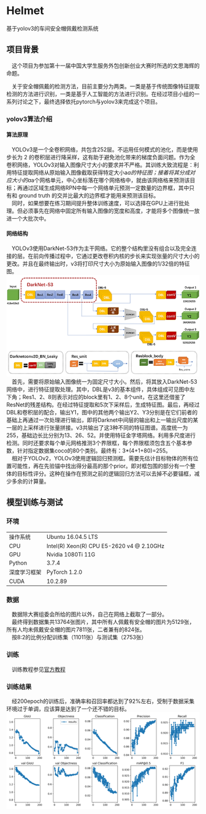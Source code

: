 # Helmet
 基于yolov3的车间安全帽佩戴检测系统

## 项目背景

&ensp;&ensp;这个项目为参加第十一届中国大学生服务外包创新创业大赛时所选的文思海辉的命题。  

&ensp;&ensp;关于安全帽佩戴的检测方法，目前主要分为两类。一类是基于传统图像特征提取检测的方法进行识别，一类是基于人工智能的方法进行识别。在经过项目小组的一系列讨论之下，最终选择依托pytorch与yolov3来完成这个项目。  

### yolov3算法介绍

#### 算法原理

&ensp;&ensp;YOLOv3是一个全卷积网络，共包含252层。不运用任何模式的池化，而是使用步长为 2 的卷积层进行降采样，这有助于避免池化带来的梯度负面问题。作为全卷积网络，YOLOv3对输入图像尺寸大小的要求并不严格。其训练大致流程是：利用特征提取网络从原始输入图像截取获得特定大小a*a的特征图；接着将其分成对应大小的a*a个网格单元，中心坐标落在哪个网络格中，就由该网络格来预测该目标；再通过区域生成网络RPN中每一个网络单元预测一定数量的边界框，其中只有和 ground truth 的交并比最大的边界框才能用来预测该目标。  
&ensp;&ensp;同时，如果想要在练习期间提升整体训练速度，可以选择在GPU上进行批处理。但必须事先在网络中固定所有输入图像的宽度和高度，才能将多个图像统一放进一个大批次中。

#### 网络结构 
&ensp;&ensp;YOLOv3使用DarkNet-53作为主干网络。它的整个结构里没有组合以及完全连接的层。在前向传播过程中，它通过更改卷积内核的步长来实现张量的尺寸大小的更改。并且在最终输出时，v3将打印尺寸大小为原始输入图像的1/32倍的特征图。  
![Yolov3网络结构](https://github.com/Rocky-17/Blog_illustration/blob/master/Helmet/YOLOv3_Structure.png?raw=true)
&ensp;&ensp;首先，需要将原始输入图像统一为固定尺寸大小。然后，将其放入DarkNet-53网络中，进行特征提取处理。其中，DBL是v3的基本组件，具体组成可见图中左下角；Res1、2、8则表示对应的block里有1、2、8个unit，在这里还借鉴了ResNet的残差结构。在经过特征提取和5次下采样后，生成特征图。最后，再经过DBL和卷积层的配合，输出Y1，图中的其他两个输出Y2、Y3分别是在它们前者的基础上再通过一次处理进行输出，即将Darknet中间层的输出和上一输出尺度的某一层的上采样进行张量拼接。v3共输出了这3种不同的特征图谱。高度统一为255，基础边长比分别为13、26、52。并使用特征金字塔网络。利用多尺度进行检测。同时还要求每个单元网格推测3个界限框，每个界限框须包含五个基本参数，针对指定数据集coco的80个类别。最终有：3*(4+1+80)=255。  
&ensp;&ensp;相对于YOLOv2，YOLOv3使用逻辑回归预测框。需要先估计目标物体的所有位置可能性，再在先验锚中找出得分最高的那个prior。即对框包围的部分有一个整体的目标性评分。这种在操作在预测之前的逻辑回归方法可以去掉不必要锚框，减少多余的计算量。

## 模型训练与测试

### 环境 

|||
|-|-|
|操作系统|Ubuntu 16.04.5 LTS|
|CPU|Intel(R) Xeon(R) CPU E5-2620 v4 @ 2.10GHz|
|GPU|Nvidia 1080Ti 11G|
|Python|3.7.4|
|深度学习框架|PyTorch 1.2.0|
|CUDA|10.2.89|

### 数据

&ensp;&ensp;数据除大赛组委会所给的图片以外，自己在网络上截取了一部分。  
&ensp;&ensp;最终得到数据集共13764张图片，其中所有人佩戴有安全帽的图片为5129张，所有人均未佩戴安全帽的图片7811张，二者兼有的824张。  
&ensp;&ensp;按8:2的比例分配训练集（11011张）与测试集（2753张）

### 训练

&ensp;&ensp;训练教程参见[官方教程](https://github.com/ultralytics/yolov3/wiki/Train-Custom-Data)

### 训练结果

&ensp;&ensp;经200epoch的训练后，准确率和召回率都达到了92%左右，受制于数据采集环境过于单调，应该算是达到了一个还不错的目标。
![results](https://github.com/Rocky-17/Blog_illustration/blob/master/Helmet/results.png?raw=true)
